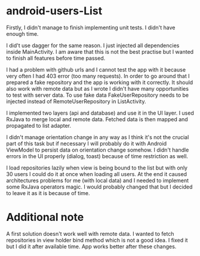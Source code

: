 # android-users-List

Firstly, I didn't manage to finish implementing unit tests. I didn't have enough time.

I did't use dagger for the same reason. I just injected all dependencies inside MainActivity.
I am aware that this is not the best practise but I wanted to finish all features before time passed.

I had a problem with github urls and I cannot test the app with it because very often I had 403 error (too many requests).
In order to go around that I prepared a fake repository and the app is working with it correctly.
It should also work with remote data but as I wrote I didn't have many opportunities to test with server data.
To use fake data FakeUserRepository needs to be injected instead of RemoteUserRepository in ListActivity.

I implemented two layers (api and database) and use it in the UI layer. I used RxJava to merge local and remote data.
Fetched data is then mapped and propagated to list adapter.

I didn't manage orientation change in any way as I think it's not the crucial part of this task
but if necessary I will probably do it with Android ViewModel to persist data on orientation change somehow.
I didn't handle errors in the UI properly (dialog, toast) because of time restriction as well.

I load repositories lazily when view is being bound to the list but with only 30 users I could do it at once
when loading all users. At the end it caused architectures problems for me (with local data) and I needed
to implement some RxJava operators magic. I would probably changed that but I decided to leave it as it is because of time.

# Additional note
A first solution doesn't work well with remote data. I wanted to fetch repositories in view holder bind method which is not a good idea.
I fixed it but I did it after available time. App works better after these changes.